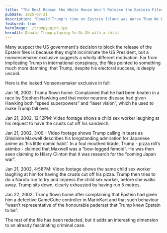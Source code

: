 ```yaml
---
title: "The Real Reason the White House Won't Release the Epstein Files"
pubDate: 2025-07-21
description: "Donald Trump's time on Epstein Island was Worse Than We Feared"
featured: true
heroImage: ./trumpyugioh.jpg
heroAlt: Donald Trump playing Yu-Gi-Oh with a child
---
```


Many suspect the US government's decision to block the release of the Epstein files is because they might incriminate the US President, but a nonsensemaker exclusive suggests a wholly different motivation. Far from implicating Trump in international conspiracy, the files pointed to something much more damning: that Trump, despite his electoral success, is deeply uncool.

Here is the leaked Nonsensemaker exclusive in full: 

Jan 18, 2002: Trump flown home. Complained that he had been beaten in a race by Stephen Hawking and that motor neurone disease had given Hawking both “speed superpowers” and “laser vision”, which he used to make Trump fall over.

Jan 21, 2002, 12:12PM: Video footage shows a child sex worker laughing at his request to have the crusts cut off his sandwich.

Jan 21, 2002, 3:09 - Video footage shows Trump calling in tears as Ghislaine Maxwell describes his longstanding admiration for Japanese anime as ‘his little comic habit’. In a foul mouthed tirade, Trump - pizza roll’s akimbo - claimed that Maxwell was a “bow-legged femoid”. He was then seen claiming to Hilary Clinton that it was research for the “coming Japan war”.

Jan 21, 2002, 4:58PM: Video footage shows the same child sex worker laughing at him for having the crusts cut off his pizza. Trump then tries to do a Naruto run to try and impress the child sex worker, before she walks away. Trump sits down, clearly exhausted by having run 5 metres.

Jan 22, 2002: Trump flown home after complaining that Epstein had given him a defective GameCube controller in MarioKart and that such behaviour “wasn’t representative of the honourable pederast that Trump knew Epstein to be”.

The rest of the file has been redacted, but it adds an interesting dimension to an already fascinating criminal case.
